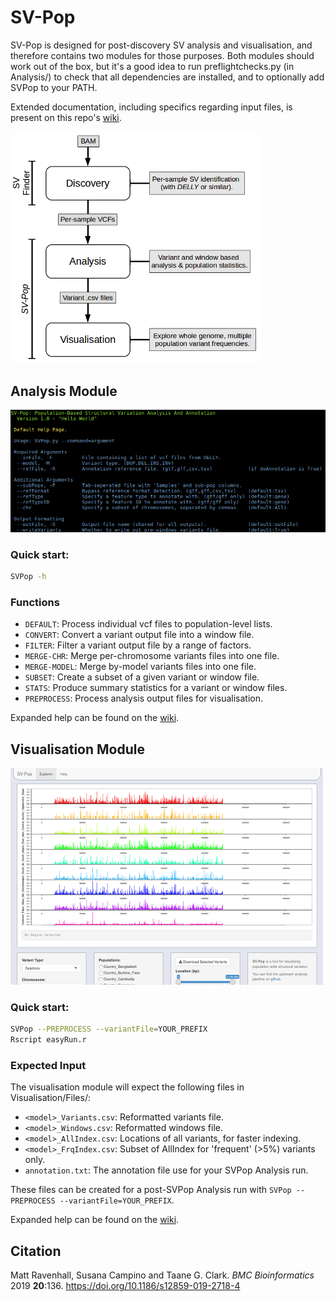 # SV-Pop
SV-Pop is designed for post-discovery SV analysis and visualisation, and therefore contains two modules for those purposes. Both modules should work out of the box, but it's a good idea to run preflightchecks.py (in Analysis/) to check that all dependencies are installed, and to optionally add SVPop to your PATH.

Extended documentation, including specifics regarding input files, is present on this repo's [wiki](https://github.com/mattravenhall/SV-Pop/wiki).

<img src="https://raw.githubusercontent.com/mattravenhall/SV-Pop/master/Images/Pipeline.png" alt="Pipeline Overview" width="400"/>

## Analysis Module
<img src="https://raw.githubusercontent.com/mattravenhall/SV-Pop/master/Images/Preview_Analysis.png" alt="Preview Analysis" width="800"/>

### Quick start:
```bash
SVPop -h
```

### Functions
- `DEFAULT`: Process individual vcf files to population-level lists.
- `CONVERT`: Convert a variant output file into a window file.
- `FILTER`: Filter a variant output file by a range of factors.
- `MERGE-CHR`: Merge per-chromosome variants files into one file.
- `MERGE-MODEL`: Merge by-model variants files into one file.
- `SUBSET`: Create a subset of a given variant or window file.
- `STATS`: Produce summary statistics for a variant or window files.
- `PREPROCESS`: Process analysis output files for visualisation.

Expanded help can be found on the [wiki](https://github.com/mattravenhall/SV-Pop/wiki/Analysis-Expanded-Help).

## Visualisation Module
<img src="https://raw.githubusercontent.com/mattravenhall/SV-Pop/master/Images/Preview_Visualisation.png" alt="Preview Visualiser"/>

### Quick start:
```bash
SVPop --PREPROCESS --variantFile=YOUR_PREFIX
Rscript easyRun.r
```

### Expected Input
The visualisation module will expect the following files in Visualisation/Files/:
- `<model>_Variants.csv`: Reformatted variants file.
- `<model>_Windows.csv`: Reformatted windows file.
- `<model>_AllIndex.csv`: Locations of all variants, for faster indexing.
- `<model>_FrqIndex.csv`: Subset of AllIndex for 'frequent' (>5%) variants only.
- `annotation.txt`: The annotation file use for your SVPop Analysis run.

These files can be created for a post-SVPop Analysis run with `SVPop --PREPROCESS --variantFile=YOUR_PREFIX`.

Expanded help can be found on the [wiki](https://github.com/mattravenhall/SV-Pop/wiki/Visualisation-Expanded-Help).

## Citation
Matt Ravenhall, Susana Campino and Taane G. Clark. *BMC Bioinformatics* 2019 **20**:136. https://doi.org/10.1186/s12859-019-2718-4
